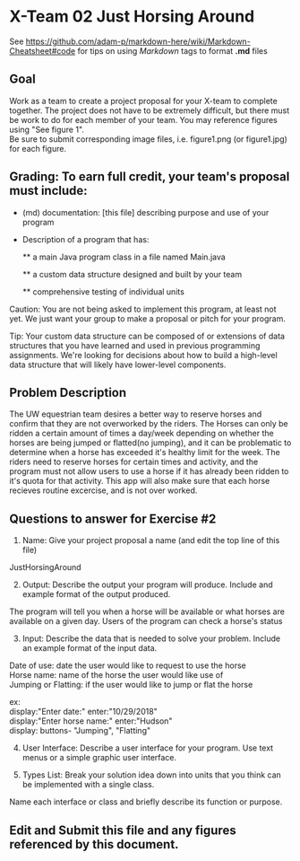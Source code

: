 # X-Team 02 Just Horsing Around

See https://github.com/adam-p/markdown-here/wiki/Markdown-Cheatsheet#code for tips on using *Markdown* tags to format __.md__ files

## Goal

Work as a team to create a project proposal for your X-team to complete together.
The project does not have to be extremely difficult,
but there must be work to do for each member of your team.
You may reference figures using "See figure 1".  
Be sure to submit corresponding image files, i.e. figure1.png (or figure1.jpg) for each figure.

## Grading: To earn full credit, your team's proposal must include:

* (md) documentation: [this file] describing purpose and use of your program

* Description of a program that has:

  ** a main Java program class in a file named Main.java
  
  ** a custom data structure designed and built by your team
  
  ** comprehensive testing of individual units
  
 Caution: You are not being asked to implement this program, at least not yet. 
 We just want your group to make a proposal or pitch for your program.
 
 Tip: Your custom data structure can be composed of or extensions of data structures that you have learned and used in previous programming assignments.  We're looking for decisions about how to build a high-level data structure that will likely have lower-level components.

## Problem Description

The UW equestrian team desires a better way to reserve horses and confirm that they are not overworked by the riders. The Horses can only be ridden a certain amount of times a day/week depending on whether the horses are being jumped or flatted(no jumping), and it can be problematic to determine when a horse has exceeded it's healthy limit for the week. The riders need to reserve horses for certain times and activity, and the program must not allow users to use a horse if it has already been ridden to it's quota for that activity. This app will also make sure that each horse recieves routine excercise, and is not over worked.

## Questions to answer for Exercise #2

1. Name: Give your project proposal a name (and edit the top line of this file)

JustHorsingAround


2. Output: Describe the output your program will produce.  Include and example format of the output produced.

The program will tell you when a horse will be available or what horses are available on a given day. Users of the program can check a horse's status


3. Input: Describe the data that is needed to solve your problem. Include an example format of the input data.


Date of use: date the user would like to request to use the horse<br/>
Horse name: name of the horse the user would like use of<br/>
Jumping or Flatting: if the user would like to jump or flat the horse<br/>

ex:<br/>
display:"Enter date:" enter:"10/29/2018"<br/>
display:"Enter horse name:" enter:"Hudson"<br/>
display: buttons- "Jumping", "Flatting"<br/>

4. User Interface: Describe a user interface for your program.  Use text menus or a simple graphic user interface.



5. Types List: Break your solution idea down into units that you think can be implemented with a single class.



Name each interface or class and briefly describe its function or purpose.


## Edit and Submit this file and any figures referenced by this document.

